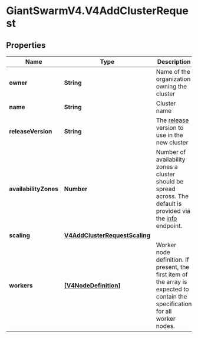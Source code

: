 # GiantSwarmV4.V4AddClusterRequest

## Properties
Name | Type | Description | Notes
------------ | ------------- | ------------- | -------------
**owner** | **String** | Name of the organization owning the cluster | 
**name** | **String** | Cluster name | [optional] 
**releaseVersion** | **String** | The [release](https://docs.giantswarm.io/api/#tag/releases) version to use in the new cluster  | [optional] 
**availabilityZones** | **Number** | Number of availability zones a cluster should be spread across. The default is provided via the [info](#operation/getInfo) endpoint. | [optional] 
**scaling** | [**V4AddClusterRequestScaling**](V4AddClusterRequestScaling.md) |  | [optional] 
**workers** | [**[V4NodeDefinition]**](V4NodeDefinition.md) | Worker node definition. If present, the first item of the array is expected to contain the specification for all worker nodes.  | [optional] 


